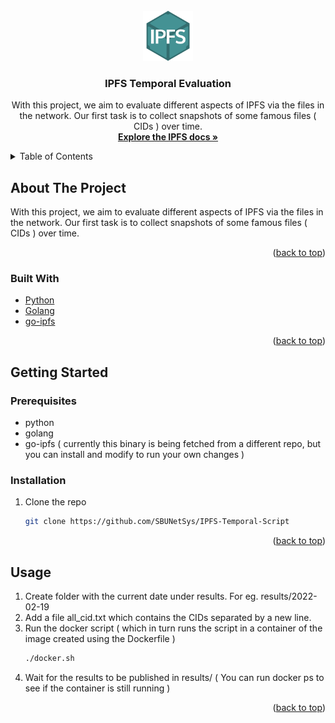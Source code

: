 <div id="top"></div>

<!-- PROJECT LOGO -->
<br />
<div align="center">
  <a href="https://github.com/SBUNetSys/IPFS-Temporal-Script">
    <img src="images/logo.png" alt="Logo" width="80" height="80">
  </a>

<h3 align="center">IPFS Temporal Evaluation</h3>

  <p align="center">
    With this project, we aim to evaluate different aspects of IPFS via the files in the network.
    Our first task is to collect snapshots of some famous files ( CIDs ) over time.
    <br />
    <a href="https://docs.ipfs.io/"><strong>Explore the IPFS docs »</strong></a>
    <br />
  </p>
</div>



<!-- TABLE OF CONTENTS -->
<details>
  <summary>Table of Contents</summary>
  <ol>
    <li>
      <a href="#about-the-project">About The Project</a>
      <ul>
        <li><a href="#built-with">Built With</a></li>
      </ul>
    </li>
    <li>
      <a href="#getting-started">Getting Started</a>
      <ul>
        <li><a href="#prerequisites">Prerequisites</a></li>
        <li><a href="#installation">Installation</a></li>
      </ul>
    </li>
    <li><a href="#usage">Usage</a></li>
  </ol>
</details>



<!-- ABOUT THE PROJECT -->
## About The Project

With this project, we aim to evaluate different aspects of IPFS via the files in the network.
Our first task is to collect snapshots of some famous files ( CIDs ) over time.
<p align="right">(<a href="#top">back to top</a>)</p>



### Built With

* [Python](https://www.python.org/)
* [Golang](https://go.dev/)
* [go-ipfs](https://github.com/ipfs/go-ipfs)

<p align="right">(<a href="#top">back to top</a>)</p>



<!-- GETTING STARTED -->
## Getting Started


### Prerequisites

* python
* golang 
* go-ipfs ( currently this binary is being fetched from a different repo, but you can install and modify to run your own changes )

### Installation

1. Clone the repo
   ```sh
   git clone https://github.com/SBUNetSys/IPFS-Temporal-Script
   ```

<p align="right">(<a href="#top">back to top</a>)</p>



<!-- USAGE EXAMPLES -->
## Usage

1. Create folder with the current date under results. For eg. results/2022-02-19
2. Add a file all_cid.txt which contains the CIDs separated by a new line.
3. Run the docker script ( which in turn runs the script in a container of the image created using the Dockerfile )
   ```sh
   ./docker.sh 
   ```
4. Wait for the results to be published in results/<currentDate> ( You can run docker ps to see if the container is still running )

<p align="right">(<a href="#top">back to top</a>)</p>
